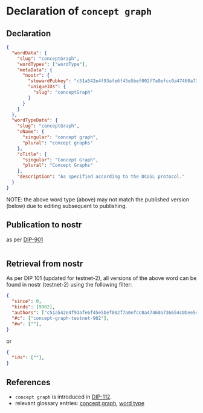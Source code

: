 # Declaration of `concept graph`

## Declaration

```json
{
  "wordData": {
    "slug": "conceptGraph",
    "wordTypes": ["wordType"],
    "metaData": {
      "nostr": {
        "stewardPubkey": "c51a542e4f93afe6f45e5bef002f7a0efcc0a47460a736654c0bee5402c482fa",
        "uniqueIDs": {
          "slug": "conceptGraph"
        }
      }
    }
  },
  "wordTypeData": {
    "slug": "conceptGraph",
    "oName": {
      "singular": "concept graph",
      "plural": "concept graphs"
    },
    "oTitle": {
      "singular": "Concept Graph",
      "plural": "Concept Graphs"
    },
    "description": "As specified according to the DCoSL protocol."
  }
}
```

NOTE: the above word type (above) may not match the published version (below) due to editing subsequent to publishing.

## Publication to nostr

as per [DIP-901](../../networking/nostr/901.md)

```json

```

## Retrieval from nostr

As per DIP 101 (updated for testnet-2), all versions of the above word can be found in nostr (testnet-2) using the following filter:

```json
{
  "since": 0,
  "kinds": [9902],
  "authors": ["c51a542e4f93afe6f45e5bef002f7a0efcc0a47460a736654c0bee5402c482fa"],
  "#c": ["concept-graph-testnet-902"],
  "#w": [""],
}
```

or

```json
{
  "ids": [""],
}
```

## References

- `concept graph` is introduced in [DIP-112](../112.md).
- relevant glossary entries: [concept graph](../../../glossary/conceptGraph.md), [word type](../../../glossary/wordType.md)
